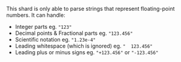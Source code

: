 This shard is only able to parse strings that represent floating-point numbers. It can handle:
- Integer parts eg. `"123"`
- Decimal points & Fractional parts eg. `"123.456"`
- Scientific notation eg. `"1.23e-4"`
- Leading whitespace (which is ignored) eg. `"  123.456"`
- Leading plus or minus signs eg. `"+123.456"` or `"-123.456"`